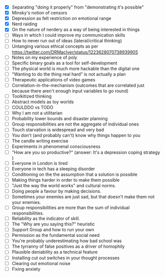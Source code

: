 * [x] Separating "doing it properly" from "demonstrating it's possible"
* [x] Minsky's notion of censors
* [x] Depression as felt restriction on emotional range
* [x] Nerd raiding
* [x] On the nature of nerdery as a way of being interested in things
* [ ] Ways in which I could improve my communication skills
* [ ] How to never run out of ideas (lateral/critical thinking)
* [ ] Untanging various ethical concepts as per https://twitter.com/DRMacIver/status/1223628070738939905
* [ ] Notes on my experience of poly
* [ ] Specific binary goals as a tool for self-development
* [ ] The physical world is much more hackable than the digital one
* [ ] "Wanting to do the thing real hard" is not actually a plan
* [ ] Therapeutic applications of video games
* [ ] Correlation-in-the-mechanism (outcomes that are correlated just because there aren't enough input variables to go round)
* [ ] Toolkitized thinking
* [ ] Abstract models as toy worlds
* [ ] COULDDO vs TODO
* [ ] Why I am not a utilitarian
* [ ] Probability lower bounds and disaster planning
* [ ] Group responsibilities are not the aggregate of individual ones
* [ ] Touch starvation is widespread and very bad
* [ ] You don't (and probably can't) know why things happen to you
* [ ] The candle writing exercise
* [ ] Experiments in phenomenal consciousness
* [ ] "How are you so productive?" (answer: It's a depression coping strategy )
* [ ] Everyone in London is tired
* [ ] Everyone in tech has a sleeping disorder
* [ ] Conditioning on the the assumption that a solution is possible
* [ ] Making things harder in order to make them possible
* [ ] "Just the way the world works" and cultural norms.
* [ ] Doing people a favour by making decisions.
* [ ] Sometimes your enemies are just sad, but that doesn't make them not your enemies.
* [ ] Group responsibilities are more than the sum of individual responsibilities.
* [ ] Reliability as the indicator of skill.
* [ ] The "Why are you saying this?" heuristic
* [ ] Support Group and how to run your own
* [ ] Permission as the fundamental social need
* [ ] You're probably underestimating how bad school was
* [ ] The tyrranny of false positives as a driver of homophily
* [ ] Plausible deniability as a technical feature
* [ ] Installing cut out switches in your thought processes
* [ ] Clearing out emotional noise
* [ ] Fixing anxiety
